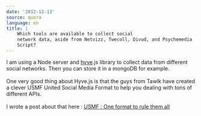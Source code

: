 ```yaml
---
date: '2012-12-13'
source: quora
language: en
title: |
    Which tools are available to collect social
    network data, aside from Netvizz, Twecoll, Divud, and Psychemedia
    Script?
---
```


I am using a Node server and [hyve](https://github.com/Tawlk/hyve/).js
library to collect data from different social networks. Then you can
store it in a mongoDB for example.\
\
One very good thing about Hyve.js is that the guys from Tawlk have
created a clever USMF United Social Media Format to help you dealing
with tons of different APIs.\
\
I wrote a post about that here : [USMF : One format to rule them
all](http://sharismlab.com/blog/2012/11/16/usmf-one-format-to-rule-them-all/)
